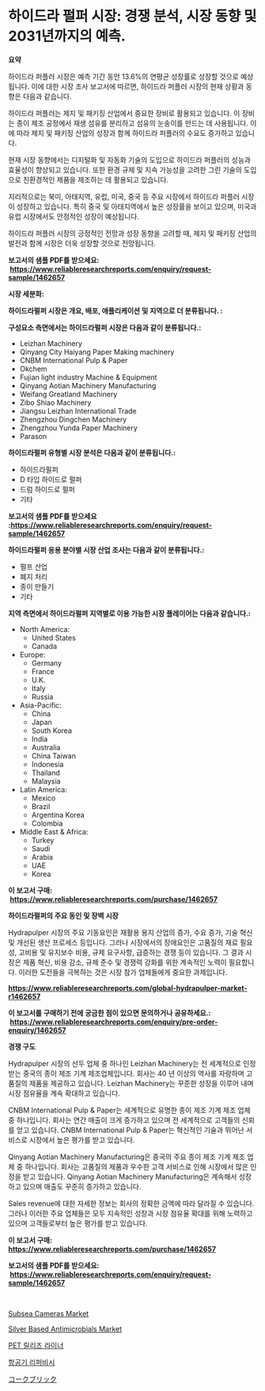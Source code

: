 <p><h1>하이드라 펄퍼 시장: 경쟁 분석, 시장 동향 및 2031년까지의 예측.</h1></p><p><strong>요약</strong></p>
<p><p>하이드라 퍼플러 시장은 예측 기간 동안 13.6%의 연평균 성장률로 성장할 것으로 예상됩니다. 이에 대한 시장 조사 보고서에 따르면, 하이드라 퍼플러 시장의 현재 상황과 동향은 다음과 같습니다.</p><p>하이드라 퍼플러는 제지 및 패키징 산업에서 중요한 장비로 활용되고 있습니다. 이 장비는 종이 제조 공정에서 재생 섬유를 분리하고 섬유의 눈송이를 만드는 데 사용됩니다. 이에 따라 제지 및 패키징 산업의 성장과 함께 하이드라 퍼플러의 수요도 증가하고 있습니다.</p><p>현재 시장 동향에서는 디지털화 및 자동화 기술의 도입으로 하이드라 퍼플러의 성능과 효율성이 향상되고 있습니다. 또한 환경 규제 및 지속 가능성을 고려한 그린 기술의 도입으로 친환경적인 제품을 제조하는 데 활용되고 있습니다.</p><p>지리적으로는 북미, 아태지역, 유럽, 미국, 중국 등 주요 시장에서 하이드라 퍼플러 시장이 성장하고 있습니다. 특히 중국 및 아태지역에서 높은 성장률을 보이고 있으며, 미국과 유럽 시장에서도 안정적인 성장이 예상됩니다.</p><p>하이드라 퍼플러 시장의 긍정적인 전망과 성장 동향을 고려할 때, 제지 및 패키징 산업의 발전과 함께 시장은 더욱 성장할 것으로 전망됩니다.</p></p>
<p><strong>보고서의 샘플 PDF를 받으세요: &nbsp;<a href="https://www.reliableresearchreports.com/enquiry/request-sample/1462657">https://www.reliableresearchreports.com/enquiry/request-sample/1462657</a></strong></p>
<p><strong>시장 세분화:</strong></p>
<p><strong> 하이드라펄퍼 시장은 개요, 배포, 애플리케이션 및 지역으로 더 분류됩니다. :</strong></p>
<p><strong>구성요소 측면에서는 하이드라펄퍼 시장은 다음과 같이 분류됩니다.:</strong></p>
<p><ul><li>Leizhan Machinery</li><li>Qinyang City Haiyang Paper Making machinery</li><li>CNBM International Pulp & Paper</li><li>Okchem</li><li>Fujian light industry Machine & Equipment</li><li>Qinyang Aotian Machinery Manufacturing</li><li>Weifang Greatland Machinery</li><li>Zibo Shiao Machinery</li><li>Jiangsu Leizhan International Trade</li><li>Zhengzhou Dingchen Machinery</li><li>Zhengzhou Yunda Paper Machinery</li><li>Parason</li></ul></p>
<p><strong> 하이드라펄퍼 유형별 시장 분석은 다음과 같이 분류됩니다.:</strong></p>
<p><ul><li>하이드라필퍼</li><li>D 타입 하이드로 펄퍼</li><li>드럼 하이드로 펄퍼</li><li>기타</li></ul></p>
<p><strong>보고서의 샘플 PDF를 받으세요 :<a href="https://www.reliableresearchreports.com/enquiry/request-sample/1462657">https://www.reliableresearchreports.com/enquiry/request-sample/1462657</a></strong></p>
<p><strong> 하이드라펄퍼 응용 분야별 시장 산업 조사는 다음과 같이 분류됩니다.:</strong></p>
<p><ul><li>펄프 산업</li><li>폐지 처리</li><li>종이 만들기</li><li>기타</li></ul></p>
<p><strong>지역 측면에서 하이드라펄퍼 지역별로 이용 가능한 시장 플레이어는 다음과 같습니다.:</strong></p>
<p><ul>
    <li>
        North America:
        <ul>
            <li>United States</li>
            <li>Canada</li>
        </ul>
    </li>
    <li>
        Europe:
        <ul>
            <li>Germany</li>
            <li>France</li>
            <li>U.K.</li>
            <li>Italy</li>
            <li>Russia</li>
        </ul>
    </li>
    <li>
        Asia-Pacific:
        <ul>
            <li>China</li>
            <li>Japan</li>
            <li>South Korea</li>
            <li>India</li>
            <li>Australia</li>
            <li>China Taiwan</li>
            <li>Indonesia</li>
            <li>Thailand</li>
            <li>Malaysia</li>
        </ul>
    </li>
    <li>
        Latin America:
        <ul>
            <li>Mexico</li>
            <li>Brazil</li>
            <li>Argentina Korea</li>
            <li>Colombia</li>
        </ul>
    </li>
    <li>
        Middle East & Africa:
        <ul>
            <li>Turkey</li>
            <li>Saudi</li>
            <li>Arabia</li>
            <li>UAE</li>
            <li>Korea</li>
        </ul>
    </li>
    </ul></p>
<p><strong>이 보고서 구매: &nbsp;<a href="https://www.reliableresearchreports.com/purchase/1462657">https://www.reliableresearchreports.com/purchase/1462657</a></strong></p>
<p><strong>하이드라펄퍼의 주요 동인 및 장벽 시장</strong></p>
<p><p>Hydrapulper 시장의 주요 기동요인은 재활용 용지 산업의 증가, 수요 증가, 기술 혁신 및 개선된 생산 프로세스 등입니다. 그러나 시장에서의 장애요인은 고품질의 재료 필요성, 고비용 및 유지보수 비용, 규제 요구사항, 급증하는 경쟁 등이 있습니다. 그 결과 시장은 제품 혁신, 비용 감소, 규제 준수 및 경쟁력 강화를 위한 계속적인 노력이 필요합니다. 이러한 도전들을 극복하는 것은 시장 참가 업체들에게 중요한 과제입니다.</p></p>
<p><strong><a href="https://www.reliableresearchreports.com/global-hydrapulper-market-r1462657">https://www.reliableresearchreports.com/global-hydrapulper-market-r1462657</a></strong></p>
<p><strong>이 보고서를 구매하기 전에 궁금한 점이 있으면 문의하거나 공유하세요.: &nbsp;<a href="https://www.reliableresearchreports.com/enquiry/pre-order-enquiry/1462657">https://www.reliableresearchreports.com/enquiry/pre-order-enquiry/1462657</a></strong></p>
<p><strong>경쟁 구도</strong></p>
<p><p>Hydrapulper 시장의 선두 업체 중 하나인 Leizhan Machinery는 전 세계적으로 인정받는 중국의 종이 제조 기계 제조업체입니다. 회사는 40 년 이상의 역사를 자랑하며 고품질의 제품을 제공하고 있습니다. Leizhan Machinery는 꾸준한 성장을 이루어 내며 시장 점유율을 계속 확대하고 있습니다.</p><p>CNBM International Pulp & Paper는 세계적으로 유명한 종이 제조 기계 제조 업체 중 하나입니다. 회사는 연간 매출이 크게 증가하고 있으며 전 세계적으로 고객들의 신뢰를 얻고 있습니다. CNBM International Pulp & Paper는 혁신적인 기술과 뛰어난 서비스로 시장에서 높은 평가를 받고 있습니다.</p><p>Qinyang Aotian Machinery Manufacturing은 중국의 주요 종이 제조 기계 제조 업체 중 하나입니다. 회사는 고품질의 제품과 우수한 고객 서비스로 인해 시장에서 많은 인정을 받고 있습니다. Qinyang Aotian Machinery Manufacturing은 계속해서 성장하고 있으며 매출도 꾸준히 증가하고 있습니다.</p><p>Sales revenue에 대한 자세한 정보는 회사의 정확한 금액에 따라 달라질 수 있습니다. 그러나 이러한 주요 업체들은 모두 지속적인 성장과 시장 점유율 확대를 위해 노력하고 있으며 고객들로부터 높은 평가를 받고 있습니다.</p></p>
<p><strong>이 보고서 구매: &nbsp; <a href="https://www.reliableresearchreports.com/purchase/1462657">https://www.reliableresearchreports.com/purchase/1462657</a></strong></p>
<p><strong>보고서의 샘플 PDF를 받으세요: &nbsp;<a href="https://www.reliableresearchreports.com/enquiry/request-sample/1462657">https://www.reliableresearchreports.com/enquiry/request-sample/1462657</a></strong><strong></strong></p>
<p>&nbsp;</p>
<p><p><a href="https://github.com/seekum/Market-Research-Report-List-2/blob/main/subsea-cameras-market.md">Subsea Cameras Market</a></p><p><a href="https://issuu.com/reportprime-2/docs/silver-based-antimicrobials-market-size-2030.pptx">Silver Based Antimicrobials Market</a></p><p><a href="https://github.com/xvz497517413/Market-Research-Report-List-1/blob/main/217634130649.md">PET 릴리즈 라이너</a></p><p><a href="https://medium.com/@dayanarunolfsdottir/%EB%B9%84%ED%96%89%EA%B8%B0-%EA%B0%9C%EC%A1%B0-%EC%8B%9C%EC%9E%A5-%EC%84%B1%EA%B3%B5%EC%A0%81%EC%9D%B8-%EB%B9%84%EC%A6%88%EB%8B%88%EC%8A%A4-%EC%A0%84%EB%9E%B5%EC%9D%98-%EC%97%B4%EC%87%A0-2031%EB%85%84%EA%B9%8C%EC%A7%80-%EC%98%88%EC%B8%A1-80ad79301a6a">항공기 리퍼비시</a></p><p><a href="https://github.com/mcbeesbxa270/Market-Research-Report-List-1/blob/main/202144233309.md">コークブリック</a></p></p>